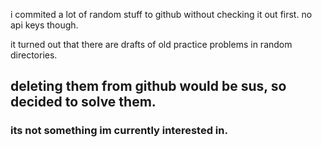 i commited a lot of random stuff to github without checking it out first.  no api keys though.

it turned out that there are drafts of old practice problems in random directories.

## deleting them from github would be sus, so decided to solve them. 
### its not something im currently interested in.

 